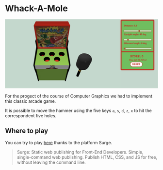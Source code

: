 # Whack-A-Mole

![](main-page.png)

For the progect of the course of Computer Graphics we had to implement this classic arcade game. <br />

It is possible to move the hammer using the five keys `a`, `s`, `d`, `z`, `x` to hit the correspondent five holes. <br />

## Where to play
You can try to play [here](http://whack-a-mole-cg.surge.sh/) thanks to the platform Surge.

>Surge: Static web publishing for Front-End Developers. Simple, single-command web publishing. Publish HTML, CSS, and JS for free, without leaving the command line.
